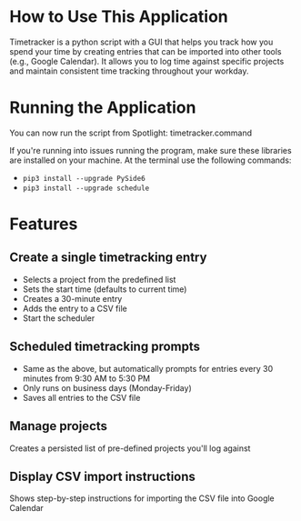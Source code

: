 # How to Use This Application
Timetracker is a python script with a GUI that helps you track how you spend your time by creating entries that can be imported into other tools (e.g., Google Calendar). It allows you to log time against specific projects and maintain consistent time tracking throughout your workday.

# Running the Application
You can now run the script from Spotlight: timetracker.command

If you're running into issues running the program, make sure these libraries are installed on your machine. At the terminal use the following commands:
* `pip3 install --upgrade PySide6`
* `pip3 install --upgrade schedule`

# Features
## Create a single timetracking entry
* Selects a project from the predefined list
* Sets the start time (defaults to current time)
* Creates a 30-minute entry
* Adds the entry to a CSV file
* Start the scheduler

## Scheduled timetracking prompts
* Same as the above, but automatically prompts for entries every 30 minutes from 9:30 AM to 5:30 PM
* Only runs on business days (Monday-Friday)
* Saves all entries to the CSV file

## Manage projects
Creates a persisted list of pre-defined projects you'll log against

## Display CSV import instructions
Shows step-by-step instructions for importing the CSV file into Google Calendar
